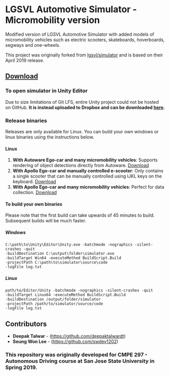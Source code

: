 # LGSVL Automotive Simulator - Micromobility version
Modified version of LGSVL Automotive Simulator with added models of micromobility vehicles such as electric scooters, skateboards, hoverboards, segways and one-wheels. 

This project was originally forked from [lgsvl/simulator](https://github.com/lgsvl/simulator) and is based on their April 2019 release.

## [Download](https://www.dropbox.com/sh/wikrmv8u0vke4q5/AACPimgZrVvaqfOuVaycP5nXa?dl=0)
### To open simulator in Unity Editor
Due to size limitations of Git LFS, entire Unity project could not be hosted on GitHub. **It is instead uploaded to Dropbox and can be downloaded [here](https://www.dropbox.com/sh/wikrmv8u0vke4q5/AACPimgZrVvaqfOuVaycP5nXa?dl=0).**

### Release binaries
Releases are only available for Linux. You can build your own windows or linux binaries using the instructions below.
#### Linux
1. **With Autoware Ego-car and many micromobility vehicles**: Supports rendering of object detections directly from Autoware. [Download](https://www.dropbox.com/sh/dku35yl7mhflmad/AAC7_f9wZRx-ELVIMD7I0s0La?dl=0)
2. **With Apollo Ego-car and manually controlled e-scooter**: Only contains a single scooter that can be manually controlled using IJKL keys on the keyboard. [Download](https://www.dropbox.com/sh/gyxhgcqgmd4jmqm/AABXR6ysNd1ZiCp9RE7wtZyDa?dl=0)
3. **With Apollo Ego-car and many micromobility vehicles**: Perfect for data collection. [Download](https://www.dropbox.com/sh/zfe5hda944anzuz/AACDk17giYY0DVtrx-zzjiOca?dl=0)

#### To build your own binaries
Please note that the first build can take upwards of 45 minutes to build. Subsequent builds will be much faster.
##### Windows
```
C:\path\to\Unity\Editor\Unity.exe -batchmode -nographics -silent-crashes -quit 
-buildDestination C:\output\folder\simulator.exe 
-buildTarget Win64 -executeMethod BuildScript.Build 
-projectPath C:\path\to\simulator\source\code 
-logFile log.txt
```
##### Linux
```
path/to/Editor/Unity -batchmode -nographics -silent-crashes -quit 
-buildTarget Linux64 -executeMethod BuildScript.Build 
-buildDestination /output/folder/simulator 
-projectPath /path/to/simulator/source/code 
-logFile log.txt
```

## Contributors
* **Deepak Talwar** - (https://github.com/deepaktalwardt)
* **Seung Won Lee** - (https://github.com/swdev1202)
### This repository was originally developed for CMPE 297 - Autonomous Driving course at San Jose State University in Spring 2019.
